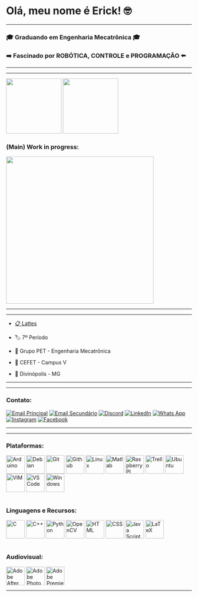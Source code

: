 # Olá, meu nome é Erick! 🤓

---

### 🎓 Graduando em Engenharia Mecatrônica 🎓
### ➡️ Fascinado por ROBÓTICA, CONTROLE e PROGRAMAÇÃO ⬅️

---

---

<div>
    <img height="150" src="https://github-readme-stats.vercel.app/api?username=ErickNMA&show_icons=true&theme=dracula&include_all_commits=true">
    <img height="150" src="https://github-readme-stats.vercel.app/api/top-langs/?username=ErickNMA&layout=compact&theme=dracula&include_all_commits=true">
</div>

### (Main) Work in progress:
<div>
    <img width="400" src="https://github-readme-stats.vercel.app/api/pin/?username=ErickNMA&repo=robotic-gripper&theme=dracula">
</div>

---

---

- [📋 Lattes](http://lattes.cnpq.br/4989299834875618)

- 🏷️ 7º Período

- 🤖 Grupo PET - Engenharia Mecatrônica

- 🏢 CEFET - Campus V

- 📌 Divinópolis - MG

---

---

### Contato:
[![Email Principal](https://img.shields.io/badge/Microsoft_Outlook-0078D4?style=for-the-badge&logo=microsoft-outlook&logoColor=white)](mailto:ericknathancoro@hotmail.com)
[![Email Secundário](https://img.shields.io/badge/Gmail-D14836?style=for-the-badge&logo=gmail&logoColor=white)](mailto:ericknathancoro123@gmail.com)
[![Discord](https://img.shields.io/badge/Discord-7289DA?style=for-the-badge&logo=discord&logoColor=white)](https://discordapp.com/users/Erick%20NMA#2207)
[![LinkedIn](https://img.shields.io/badge/LinkedIn-0077B5?style=for-the-badge&logo=linkedin&logoColor=white)](https://linkedin.com/in/erick-nathan-397868248)
[![Whats App](https://img.shields.io/badge/WhatsApp-25D366?style=for-the-badge&logo=whatsapp&logoColor=white)](https://api.whatsapp.com/send?phone=5534999830883)
[![Instagram](https://img.shields.io/badge/Instagram-E4405F?style=for-the-badge&logo=instagram&logoColor=white)](https://www.instagram.com/ericknma)
[![Facebook](https://img.shields.io/badge/Facebook-1877F2?style=for-the-badge&logo=facebook&logoColor=white)](https://www.facebook.com/erick.nathan.7796)

---

---

### Plataformas:
<div style="display: inline_block">
    <img Align="center" alt = "Arduino" width=50 src="https://cdn.jsdelivr.net/gh/devicons/devicon/icons/arduino/arduino-original-wordmark.svg">
    <img Align="center" alt = "Debian" width=50 src="https://cdn.jsdelivr.net/gh/devicons/devicon/icons/debian/debian-original-wordmark.svg">
    <img Align="center" alt = "Git" width=50 src="https://cdn.jsdelivr.net/gh/devicons/devicon/icons/git/git-original-wordmark.svg">
    <img Align="center" alt = "Github" width=50 src="https://cdn.jsdelivr.net/gh/devicons/devicon/icons/github/github-original-wordmark.svg">
    <img Align="center" alt = "Linux" width=50 src="https://cdn.jsdelivr.net/gh/devicons/devicon/icons/linux/linux-original.svg">
    <img Align="center" alt = "Matlab" width=50 src="https://cdn.jsdelivr.net/gh/devicons/devicon/icons/matlab/matlab-original.svg">
    <img Align="center" alt = "Raspberry PI" width=50 src="https://cdn.jsdelivr.net/gh/devicons/devicon/icons/raspberrypi/raspberrypi-original.svg">
    <img Align="center" alt = "Trello" width=50 src="https://cdn.jsdelivr.net/gh/devicons/devicon/icons/trello/trello-plain.svg">
    <img Align="center" alt = "Ubuntu" width=50 src="https://cdn.jsdelivr.net/gh/devicons/devicon/icons/ubuntu/ubuntu-plain-wordmark.svg">
    <img Align="center" alt = "VIM" width=50 src="https://cdn.jsdelivr.net/gh/devicons/devicon/icons/vim/vim-original.svg">
    <img Align="center" alt = "VS Code" width=50 src="https://cdn.jsdelivr.net/gh/devicons/devicon/icons/vscode/vscode-original.svg">
    <img Align="center" alt = "Windows" width=50 src="https://cdn.jsdelivr.net/gh/devicons/devicon/icons/windows8/windows8-original.svg">
</div>

<br>

### Linguagens e Recursos:
<div style="display: inline_block">
    <img Align="center" alt = "C" width=50 src="https://cdn.jsdelivr.net/gh/devicons/devicon/icons/c/c-original.svg">
    <img Align="center" alt = "C++" width=50 src="https://cdn.jsdelivr.net/gh/devicons/devicon/icons/cplusplus/cplusplus-original.svg">
    <img Align="center" alt = "Python" width=50 src="https://cdn.jsdelivr.net/gh/devicons/devicon/icons/python/python-original.svg">
    <img Align="center" alt = "OpenCV" width=50 src="https://cdn.jsdelivr.net/gh/devicons/devicon/icons/opencv/opencv-original-wordmark.svg">
    <img Align="center" alt = "HTML" width=50 src = "https://cdn.jsdelivr.net/gh/devicons/devicon/icons/html5/html5-original-wordmark.svg">
    <img Align="center" alt = "CSS" width=50 src = "https://cdn.jsdelivr.net/gh/devicons/devicon/icons/css3/css3-original-wordmark.svg">
    <img Align="center" alt = "Java Script" width=50 src = "https://cdn.jsdelivr.net/gh/devicons/devicon/icons/javascript/javascript-original.svg">
    <img Align="center" alt = "LaTeX" width=50 src = "https://cdn.jsdelivr.net/gh/devicons/devicon/icons/latex/latex-original.svg">
</div>

<br>

### Audiovisual:
<div style="display: inline_block">
    <img Align="center" alt = "Adobe After Effects" width=50 src="https://cdn.jsdelivr.net/gh/devicons/devicon/icons/aftereffects/aftereffects-original.svg">
    <img Align="center" alt = "Adobe PhotoShop" width=50 src="https://cdn.jsdelivr.net/gh/devicons/devicon/icons/photoshop/photoshop-line.svg">
    <img Align="center" alt = "Adobe Premiere Pro" width=50 src="https://cdn.jsdelivr.net/gh/devicons/devicon/icons/premierepro/premierepro-original.svg">
</div>

---
